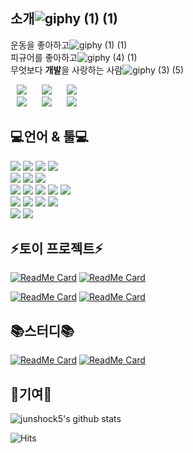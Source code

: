 소개![giphy (1) (1)](https://user-images.githubusercontent.com/61732452/104490936-deaac400-5614-11eb-967e-af3f097b965e.gif)
---
운동을 좋아하고![giphy (1) (1)](https://user-images.githubusercontent.com/61732452/104489546-1c0e5200-5613-11eb-8c81-1647dcb6da70.gif)   
피규어를 좋아하고![giphy (4) (1)](https://user-images.githubusercontent.com/61732452/104492547-2a5e6d00-5617-11eb-9410-d89b00467097.gif)   
무엇보다 **개발**을 사랑하는 사람![giphy (3) (5)](https://user-images.githubusercontent.com/61732452/104492275-bb811400-5616-11eb-8636-b8e6c90b4eb4.gif)

<a href="https://junshock5.tistory.com">
<img src="http://img.shields.io/badge/-Tech%20Blog-green?style=flat&logo=Bloglovin&link=https://junshock5.tistory.com/"
style="height : auto; margin-left : 10px; margin-right : 10px;"/></a>
<a href="https://www.instagram.com/junshock5/">
<img src="http://img.shields.io/badge/-Instagram-black?style=flat&logo=Instagram&link=https://www.instagram.com/junshock5/"
style="height : auto; margin-left : 10px; margin-right : 10px;"/></a>
<a href="https://www.youtube.com/channel/UCh-dFXA3RIuKQTX3oy6Smgw/videos?view=0&sort=dd&shelf_id=0">
<img src="http://img.shields.io/badge/-YouTube-red?style=flat&logo=youtube&link=https://www.instagram.com/junshock5/"
style="height : auto; margin-left : 10px; margin-right : 10px;"/></a>
<br/>
<a href="https://junshock5.tistory.com/133?category=847028">
<img src="http://img.shields.io/badge/-article1-purple?style=flat&logo=Blogger&link=https://junshock5.tistory.com/"
style="height : auto; margin-left : 10px; margin-right : 10px;"/></a>
<a href="https://blog.naver.com/algorithmjobs/221330188916">
<img src="http://img.shields.io/badge/-article2-blue?style=flat&logo=Blogger&link=https://junshock5.tistory.com/"
style="height : auto; margin-left : 10px; margin-right : 10px;"/></a>
<a href="https://jusingame.cafe24.com/xe/5958">
<img src="http://img.shields.io/badge/-article3-yellow?style=flat&logo=Blogger&link=https://junshock5.tistory.com/"
style="height : auto; margin-left : 10px; margin-right : 10px;"/></a>

💻언어 & 툴💻 
---
<img src="https://img.shields.io/badge/Java-3766AB?style=flat-square&logo=Java&logoColor=#007396"/></a>
<img src="https://img.shields.io/badge/Spring-3766AB?style=flat-square&logo=Spring&logoColor=#6DB33F"/></a>
<img src="https://img.shields.io/badge/Mybatis-3766AB?style=flat-square&logo=Mybatis&logoColor=white"/></a>
<img src="https://img.shields.io/badge/Jpa-3766AB?style=flat-square&logo=Jpa&logoColor=white"/></a>   
<img src="https://img.shields.io/badge/mysql-3766AB?style=flat-square&logo=mysql&logoColor=#4479A1"/></a>
<img src="https://img.shields.io/badge/mssql-3766AB?style=flat-square&logo=mssql&logoColor=white"/></a>
<img src="https://img.shields.io/badge/mongodb-3766AB?style=flat-square&logo=mongodb&logoColor=white"/></a>   
<img src="https://img.shields.io/badge/C++-3766AB?style=flat-square&logo=C#&logoColor=white"/></a>
<img src="https://img.shields.io/badge/.NET-3766AB?style=flat-square&logo=.NET&logoColor=white"/></a>
<img src="https://img.shields.io/badge/node.js-3766AB?style=flat-square&logo=node.js&logoColor=white"/></a>
<img src="https://img.shields.io/badge/ruby-3766AB?style=flat-square&logo=ruby&logoColor=white"/></a>
<img src="https://img.shields.io/badge/rails-3766AB?style=flat-square&logo=rails&logoColor=white"/></a>   
<img src="https://img.shields.io/badge/aws-3766AB?style=flat-square&logo=aws&logoColor=white"/></a>
<img src="https://img.shields.io/badge/nbp-3766AB?style=flat-square&logo=nbp&logoColor=white"/></a>
<img src="https://img.shields.io/badge/docker-3766AB?style=flat-square&logo=docker&logoColor=white"/></a>
<img src="https://img.shields.io/badge/Kubernetes-3766AB?style=flat-square&logo=Kubernetes&logoColor=white"/></a>   
<img src="https://img.shields.io/badge/IntelliJIDEA-3766AB?style=flat-square&logo=IntelliJIDEA&logoColor=#000000"/></a>
<img src="https://img.shields.io/badge/Visual Studio-3766AB?style=flat-square&logo=Visual Studio&logoColor=#5C2D91"/></a>

⚡토이 프로젝트⚡
---
[![ReadMe Card](https://github-readme-stats.vercel.app/api/pin/?username=junshock5&repo=inflearnJpa&show_icons=true&theme=tokyonight&bg_color=FFFFFF)](https://github.com/junshock5/inflearnJpa)
[![ReadMe Card](https://github-readme-stats.vercel.app/api/pin/?username=junshock5&repo=used-market-server&show_icons=true&theme=tokyonight&bg_color=FFFFFF)](https://github.com/junshock5/used-market-server)

[![ReadMe Card](https://github-readme-stats.vercel.app/api/pin/?username=junshock5&repo=coupon&show_icons=true&theme=tokyonight&bg_color=FFFFFF)](https://github.com/junshock5/coupon)
[![ReadMe Card](https://github-readme-stats.vercel.app/api/pin/?username=junshock5&repo=mini-WAS&show_icons=true&theme=tokyonight&bg_color=FFFFFF)](https://github.com/junshock5/mini-WAS)

📚스터디📚
---
[![ReadMe Card](https://github-readme-stats.vercel.app/api/pin/?username=junshock5&repo=toby-spring-study&show_icons=true&theme=merko&bg_color=FFFFFF)](https://github.com/junshock5/toby-spring-study)
[![ReadMe Card](https://github-readme-stats.vercel.app/api/pin/?username=junshock5&repo=docker_kubernetes&show_icons=true&theme=merko&bg_color=FFFFFF)](https://github.com/junshock5/docker_kubernetes)

🙏기여🙏
---
![junshock5's github stats](https://github-readme-stats.vercel.app/api?username=junshock5&show_icons=true&theme=dark&bg_color=#3399ff) 

![Hits](https://hits.seeyoufarm.com/api/count/incr/badge.svg?url=https://github.com/junshock5%2Fhit-counter)                 
                                                
<!--
**junshock5/junshock5** is a ✨ _special_ ✨ repository because its `README.md` (this file) appears on your GitHub profile.

Here are some ideas to get you started:

- 🔭 I’m currently working on ...
- 🌱 I’m currently learning ...
- 👯 I’m looking to collaborate on ...
- 🤔 I’m looking for help with ...
- 💬 Ask me about ...
- 📫 How to reach me: ...
- 😄 Pronouns: ...
- ⚡ Fun fact: ...
-->
